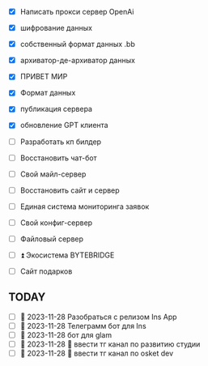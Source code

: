 - [x] Написать прокси сервер  OpenAi
- [x] шифрование данных
- [x] собственный формат данных .bb
- [x] архиватор-де-архиватор данных
- [x] ПРИВЕТ МИР
- [x] Формат данных

- [x] публикация сервера
- [x] обновление GPT клиента



- [ ] Разработать кп билдер 
- [ ] Восстановить чат-бот 
- [ ] Свой майл-сервер 
- [ ] Восстановить сайт и сервер 
- [ ] Единая система мониторинга заявок 
- [ ] Свой конфиг-сервер 
- [ ] Файловый сервер 
- [ ] ⏫  Экосистема BYTEBRIDGE 
- [ ] Сайт подарков 

## TODAY 
- [ ] 📅 2023-11-28 Разобраться с релизом Ins App 
- [ ] 📅 2023-11-28 Телеграмм бот для Ins 
- [ ] 📅 2023-11-28 бот для glam 
- [ ] 📅 2023-11-28 🔼 ввести тг канал по развитию студии 
- [ ]  📅 2023-11-28 🔼 ввести тг канал по osket dev 
